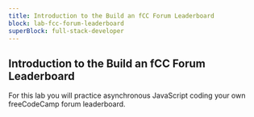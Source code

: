 ```yaml
---
title: Introduction to the Build an fCC Forum Leaderboard
block: lab-fcc-forum-leaderboard
superBlock: full-stack-developer
---
```


## Introduction to the Build an fCC Forum Leaderboard

For this lab you will practice asynchronous JavaScript coding your own freeCodeCamp forum leaderboard.
